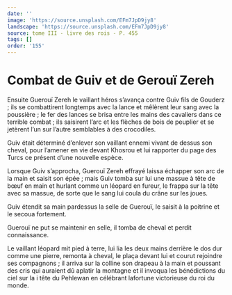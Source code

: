 ```yaml
---
date: ''
image: 'https://source.unsplash.com/EFm7JpD9jy8'
landscape: 'https://source.unsplash.com/EFm7JpD9jy8'
source: tome III - livre des rois - P. 455
tags: []
order: '155'
---
```


# Combat de Guiv et de Gerouï Zereh

Ensuite Guerouï Zereh le vaillant héros s’avança contre Guiv fils de Gouderz ; ils se combattirent longtemps avec la lance et mêlèrent leur sang avec la poussière ; le fer des lances se brisa entre les mains des cavaliers dans ce terrible combat ; ils saisirent l’arc et les flèches de bois de peuplier et se jetèrent l’un sur l’autre semblables à des crocodiles.

Guiv était déterminé d’enlever son vaillant ennemi vivant de dessus son cheval, pour l’amener en vie devant Khosrou et lui rapporter du page des Turcs ce présent d’une nouvelle espèce.

Lorsque Guiv s’approcha, Guerouï Zereh effrayé laissa échapper son arc de la main et saisit son épée ; mais Guiv tomba sur lui une massue à tête de bœuf en main et hurlant comme un léopard en fureur, le frappa sur la tête avec sa massue, de sorte que le sang lui coula du crâne sur les joues.

Guiv étendit sa main pardessus la selle de Guerouï, le saisit à la poitrine et le secoua fortement.

Guerouï ne put se maintenir en selle, il tomba de cheval et perdit connaissance.

Le vaillant léopard mit pied à terre, lui lia les deux mains derrière le dos dur comme une pierre, remonta à cheval, le plaça devant lui et courut rejoindre ses compagnons ; il arriva sur la colline son drapeau à la main et poussant des cris qui auraient dû aplatir la montagne et il invoqua les bénédictions du ciel sur la i tête du Pehlewan en célébrant lafortune victorieuse du roi du monde.
